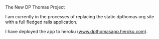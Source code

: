 The New DP Thomas Project

I am currently in the processes of replacing the static dpthomas.org site with a full fledged rails application.

I have deployed the app to heroku (www.dpthomasapp.heroku.com).
